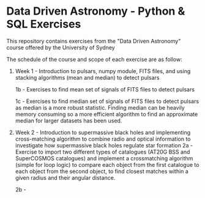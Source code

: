 # Data Driven Astronomy - Python & SQL Exercises

This repository contains exercises from the "Data Driven Astronomy" course offered by the University of Sydney

The schedule of the course and scope of each exercise are as follow:

1. Week 1 - Introduction to pulsars, numpy module, FITS files, and using stacking algorithms (mean and median) to detect pulsars

   1b - Exercises to find mean set of signals of FITS files to detect pulsars

   1c - Exercises to find median set of signals of FITS files to detect pulsars as median is a more robust statistic. Finding median can be heavily memory consuming so a more efficient algorithm to find an approximate median for larger datasets has been used.

2. Week 2 - Introduction to supermassive black holes and implementing cross-matching algorithm to combine radio and optical information to investigate how supermassive black holes regulate star formation
   2a - Exercise to import two different types of catalogues (AT20G BSS and SuperCOSMOS catalogues) and implement a crossmatching algorithm (simple for loop logic) to compare each object from the first catalogue to each object from the second object, to find closest matches within a given radius and their angular distance.

   2b -
